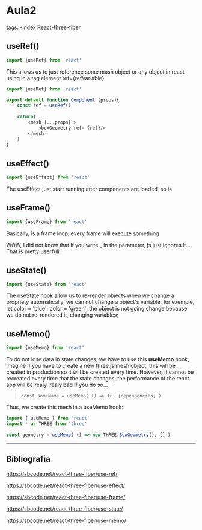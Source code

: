 # Aula2
tags: [-index React-three-fiber](-index%20React-three-fiber.md)

## useRef()

~~~js 
import {useRef} from 'react'
~~~

This allows us to just reference some mash object or any object in react using in a tag element ref={refVariable}

~~~js
import {useRef} from 'react'

export default function Component (props){
	const ref = useRef()
	
	return(
		<mesh {...props} >
			<boxGeometry ref= {ref}/>
		</mesh>
	)
}
~~~

## useEffect()

~~~js 
import {useEffect} from 'react'
~~~

The useEffect just start running after components are loaded, so is 

## useFrame()

~~~js 
import {useFrame} from 'react'
~~~

Basically, is a frame loop, every frame will execute something

WOW, I did not know that if you write _ in the parameter, js just ignores it... That is pretty userfull

## useState()

~~~js 
import {useState} from 'react'
~~~

The useState hook allow us to re-render objects when we change a propriety automatically, we can not change a object's variable, for exemple, let color = 'blue'; color = 'green'; the object is not going change because we do not re-rendered it, changing variables;

## useMemo()

~~~js 
import {useMemo} from 'react'
~~~

To do not lose data in state changes, we have to use this **useMemo** hook, imagine if you have to create a new three.js mesh object, this will be created in production so it will be created every time. However, it cannot be recreated every time that the state changes, the performance of the react app will be realy, realy bad if you do so...

> `const someName = useMemo( () => fn, [dependencies] )`

Thus, we create this mesh in a useMemo hook:

~~~js
import { useMemo } from 'react'
import * as THREE from 'three'

const geometry = useMemo( () => new THREE.BoxGeometry(), [] )
~~~

-----------------------------------------------
## Bibliografia

https://sbcode.net/react-three-fiber/use-ref/

https://sbcode.net/react-three-fiber/use-effect/

https://sbcode.net/react-three-fiber/use-frame/

https://sbcode.net/react-three-fiber/use-state/

https://sbcode.net/react-three-fiber/use-memo/